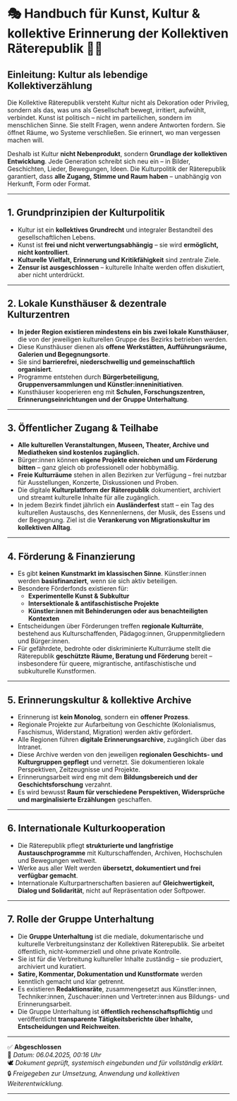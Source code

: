 # 🎭 Handbuch für Kunst, Kultur & kollektive Erinnerung der Kollektiven Räterepublik 📖🎨

## Einleitung: Kultur als lebendige Kollektiverzählung

Die Kollektive Räterepublik versteht Kultur nicht als Dekoration oder Privileg, sondern als das, was uns als Gesellschaft bewegt, irritiert, aufwühlt, verbindet. Kunst ist politisch – nicht im parteilichen, sondern im menschlichen Sinne. Sie stellt Fragen, wenn andere Antworten fordern. Sie öffnet Räume, wo Systeme verschließen. Sie erinnert, wo man vergessen machen will.

Deshalb ist Kultur **nicht Nebenprodukt**, sondern **Grundlage der kollektiven Entwicklung**. Jede Generation schreibt sich neu ein – in Bilder, Geschichten, Lieder, Bewegungen, Ideen. Die Kulturpolitik der Räterepublik garantiert, dass **alle Zugang, Stimme und Raum haben** – unabhängig von Herkunft, Form oder Format.

---

## 1. Grundprinzipien der Kulturpolitik

- Kultur ist ein **kollektives Grundrecht** und integraler Bestandteil des gesellschaftlichen Lebens.
- Kunst ist **frei und nicht verwertungsabhängig** – sie wird **ermöglicht, nicht kontrolliert**.
- **Kulturelle Vielfalt, Erinnerung und Kritikfähigkeit** sind zentrale Ziele.
- **Zensur ist ausgeschlossen** – kulturelle Inhalte werden offen diskutiert, aber nicht unterdrückt.

---

## 2. Lokale Kunsthäuser & dezentrale Kulturzentren

- **In jeder Region existieren mindestens ein bis zwei lokale Kunsthäuser**, die von der jeweiligen kulturellen Gruppe des Bezirks betrieben werden.
- Diese Kunsthäuser dienen als **offene Werkstätten, Aufführungsräume, Galerien und Begegnungsorte**.
- Sie sind **barrierefrei, niederschwellig und gemeinschaftlich organisiert**.
- Programme entstehen durch **Bürgerbeteiligung, Gruppenversammlungen und Künstler:inneninitiativen**.
- Kunsthäuser kooperieren eng mit **Schulen, Forschungszentren, Erinnerungseinrichtungen und der Gruppe Unterhaltung**.

---

## 3. Öffentlicher Zugang & Teilhabe

- **Alle kulturellen Veranstaltungen, Museen, Theater, Archive und Mediatheken sind kostenlos zugänglich.**
- Bürger:innen können **eigene Projekte einreichen und um Förderung bitten** – ganz gleich ob professionell oder hobbymäßig.
- **Freie Kulturräume** stehen in allen Bezirken zur Verfügung – frei nutzbar für Ausstellungen, Konzerte, Diskussionen und Proben.
- Die digitale **Kulturplattform der Räterepublik** dokumentiert, archiviert und streamt kulturelle Inhalte für alle zugänglich.
- In jedem Bezirk findet jährlich ein **Ausländerfest** statt – ein Tag des kulturellen Austauschs, des Kennenlernens, der Musik, des Essens und der Begegnung. Ziel ist die **Verankerung von Migrationskultur im kollektiven Alltag**.

---

## 4. Förderung & Finanzierung

- Es gibt **keinen Kunstmarkt im klassischen Sinne**. Künstler:innen werden **basisfinanziert**, wenn sie sich aktiv beteiligen.
- Besondere Förderfonds existieren für:
  - **Experimentelle Kunst & Subkultur**
  - **Intersektionale & antifaschistische Projekte**
  - **Künstler:innen mit Behinderungen oder aus benachteiligten Kontexten**
- Entscheidungen über Förderungen treffen **regionale Kulturräte**, bestehend aus Kulturschaffenden, Pädagog:innen, Gruppenmitgliedern und Bürger:innen.
- Für gefährdete, bedrohte oder diskriminierte Kulturräume stellt die Räterepublik **geschützte Räume, Beratung und Förderung** bereit – insbesondere für queere, migrantische, antifaschistische und subkulturelle Kunstformen.

---

## 5. Erinnerungskultur & kollektive Archive

- Erinnerung ist **kein Monolog**, sondern ein **offener Prozess**.
- Regionale Projekte zur Aufarbeitung von Geschichte (Kolonialismus, Faschismus, Widerstand, Migration) werden aktiv gefördert.
- Alle Regionen führen **digitale Erinnerungsarchive**, zugänglich über das Intranet.
- Diese Archive werden von den jeweiligen **regionalen Geschichts- und Kulturgruppen gepflegt** und vernetzt. Sie dokumentieren lokale Perspektiven, Zeitzeugnisse und Projekte.
- Erinnerungsarbeit wird eng mit dem **Bildungsbereich und der Geschichtsforschung** verzahnt.
- Es wird bewusst **Raum für verschiedene Perspektiven, Widersprüche und marginalisierte Erzählungen** geschaffen.

---

## 6. Internationale Kulturkooperation

- Die Räterepublik pflegt **strukturierte und langfristige Austauschprogramme** mit Kulturschaffenden, Archiven, Hochschulen und Bewegungen weltweit.
- Werke aus aller Welt werden **übersetzt, dokumentiert und frei verfügbar gemacht**.
- Internationale Kulturpartnerschaften basieren auf **Gleichwertigkeit, Dialog und Solidarität**, nicht auf Repräsentation oder Softpower.

---

## 7. Rolle der Gruppe Unterhaltung

- Die **Gruppe Unterhaltung** ist die mediale, dokumentarische und kulturelle Verbreitungsinstanz der Kollektiven Räterepublik. Sie arbeitet öffentlich, nicht-kommerziell und ohne private Kontrolle.
- Sie ist für die Verbreitung kultureller Inhalte zuständig – sie produziert, archiviert und kuratiert.
- **Satire, Kommentar, Dokumentation und Kunstformate** werden kenntlich gemacht und klar getrennt.
- Es existieren **Redaktionsräte**, zusammengesetzt aus Künstler:innen, Techniker:innen, Zuschauer:innen und Vertreter:innen aus Bildungs- und Erinnerungsarbeit.
- Die Gruppe Unterhaltung ist **öffentlich rechenschaftspflichtig** und veröffentlicht **transparente Tätigkeitsberichte über Inhalte, Entscheidungen und Reichweiten**.

---

✅ **Abgeschlossen**  
📅 *Datum: 06.04.2025, 00:16 Uhr*  
🕊️ *Dokument geprüft, systemisch eingebunden und für vollständig erklärt.*  
🔒 *Freigegeben zur Umsetzung, Anwendung und kollektiven Weiterentwicklung.*

---

